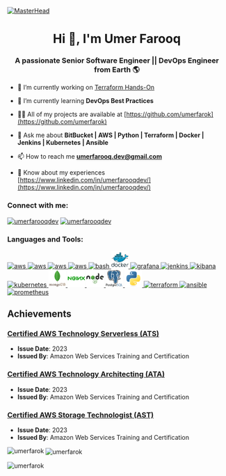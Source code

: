 [![MasterHead](https://simplecoding.dev/assets/devops.gif)](https://github.com/umerfarok)
<h1 align="center">Hi 👋, I'm Umer Farooq</h1>
<h3 align="center">A passionate  Senior Software Engineer || DevOps Engineer from Earth 🌎</h3>

- 🔭 I’m currently working on [Terraform Hands-On](https://github.com/umerfarok/maxstore-infrastructure)

- 🌱 I’m currently learning **DevOps Best Practices**

<!-- - 👯 I’m looking to collaborate on [Docker and Kubernetes](https://github.com/umerfarok) -->

- 👨‍💻 All of my projects are available at [https://github.com/umerfarok](https://github.com/umerfarok)

- 💬 Ask me about **BitBucket | AWS | Python | Terraform | Docker | Jenkins | Kubernetes | Ansible**

- 📫 How to reach me **umerfarooq.dev@gmail.com**

- 📄 Know about my experiences [https://www.linkedin.com/in/umerfarooqdev/](https://www.linkedin.com/in/umerfarooqdev/)

<h3 align="left">Connect with me:</h3>
<p align="left">
<a href="https://twitter.com/umerfaroqdev" target="blank"><img align="center" src="https://raw.githubusercontent.com/rahuldkjain/github-profile-readme-generator/master/src/images/icons/Social/twitter.svg" alt="umerfarooqdev" height="30" width="40" /></a>
<a href="https://www.linkedin.com/in/umerfarooqdev/" target="blank"><img align="center" src="https://raw.githubusercontent.com/rahuldkjain/github-profile-readme-generator/master/src/images/icons/Social/linked-in-alt.svg" alt="umerfarooqdev" height="30" width="40" /></a>
</p>

<h3 align="left">Languages and Tools:</h3>

<p align="left">
    <a href="https://aws.amazon.com" target="_blank" rel="noreferrer"> 
        <img src="https://toppng.com/uploads/preview/aws-logo-amazon-web-services-ico-11562880403an9a3aaryc.png" alt="aws" width="40" height="40"/>
    </a>
    <a href="#" target="_blank" rel="noreferrer"> 
        <img src="https://www.vectorlogo.zone/logos/reactjs/reactjs-icon.svg" alt="aws" width="40" height="40"/>
    </a>
    <a href="#" target="_blank" rel="noreferrer"> 
        <img src="https://www.vectorlogo.zone/logos/javascript/javascript-vertical.svg" alt="aws" width="40" height="40"/>
    </a>
     <a href="#" target="_blank" rel="noreferrer"> 
        <img src="https://www.vectorlogo.zone/logos/nginx/nginx-icon.svg" alt="aws" width="40" height="40"/>
    </a>
    <a href="https://www.gnu.org/software/bash/" target="_blank" rel="noreferrer">
        <img src="https://www.svgrepo.com/show/353475/bash.svg" alt="bash" width="40" height="40"/>
    </a>
    <a href="https://www.docker.com/" target="_blank" rel="noreferrer">
        <img src="https://raw.githubusercontent.com/devicons/devicon/master/icons/docker/docker-original-wordmark.svg" alt="docker" width="40" height="40"/>
    </a>
    <a href="https://grafana.com" target="_blank" rel="noreferrer">
        <img src="https://www.vectorlogo.zone/logos/grafana/grafana-icon.svg" alt="grafana" width="40" height="40"/>
    </a>
    <a href="https://www.jenkins.io" target="_blank" rel="noreferrer">
        <img src="https://www.vectorlogo.zone/logos/jenkins/jenkins-icon.svg" alt="jenkins" width="40" height="40"/>
    </a>
    <a href="https://www.elastic.co/kibana" target="_blank" rel="noreferrer">
        <img src="https://www.vectorlogo.zone/logos/elasticco_kibana/elasticco_kibana-icon.svg" alt="kibana" width="40" height="40"/>
    </a>
    <a href="https://kubernetes.io" target="_blank" rel="noreferrer">
        <img src="https://www.vectorlogo.zone/logos/kubernetes/kubernetes-icon.svg" alt="kubernetes" width="40" height="40"/>
    </a>
    <a href="https://www.mongodb.com/" target="_blank" rel="noreferrer">
        <img src="https://raw.githubusercontent.com/devicons/devicon/master/icons/mongodb/mongodb-original-wordmark.svg" alt="mongodb" width="40" height="40"/>
    </a>
    <a href="https://www.nginx.com" target="_blank" rel="noreferrer">
        <img src="https://raw.githubusercontent.com/devicons/devicon/master/icons/nginx/nginx-original.svg" alt="nginx" width="40" height="40"/>
    </a>
    <a href="https://nodejs.org" target="_blank" rel="noreferrer">
        <img src="https://raw.githubusercontent.com/devicons/devicon/master/icons/nodejs/nodejs-original-wordmark.svg" alt="nodejs" width="40" height="40"/>
    </a>
    <a href="https://www.postgresql.org" target="_blank" rel="noreferrer">
        <img src="https://raw.githubusercontent.com/devicons/devicon/master/icons/postgresql/postgresql-original-wordmark.svg" alt="postgresql" width="40" height="40"/>
    </a>
    <a href="https://www.python.org" target="_blank" rel="noreferrer">
        <img src="https://raw.githubusercontent.com/devicons/devicon/master/icons/python/python-original.svg" alt="python" width="40" height="40"/>
    </a>
    <a href="https://www.terraform.io/" target="_blank" rel="noreferrer">
        <img src="https://www.svgrepo.com/show/354447/terraform-icon.svg" alt="terraform" width="40" height="40"/>
    </a>
    <a href="https://www.ansible.com/" target="_blank" rel="noreferrer">
        <img src="https://w7.pngwing.com/pngs/243/344/png-transparent-ansible-openshift-red-hat-github-management-sina-weibo-angle-text-trademark.png" alt="ansible" width="40" height="40"/>
    </a>
    <a href="https://prometheus.io/" target="_blank" rel="noreferrer">
        <img src="https://www.iconbolt.com/preview/twitter/elastic-ui-logos/prometheus.svg" alt="prometheus" width="40" height="40"/>
    </a>
</p>

## Achievements

### [Certified AWS Technology Serverless (ATS)]([URL_TO_CERTIFICATION](https://www.credly.com/badges/6404d1b8-a31a-4272-80b1-77fced7392f7/public_url))
- **Issue Date**: 2023
- **Issued By**: Amazon Web Services Training and Certification

### [Certified AWS Technology Architecting (ATA)]([URL_TO_CERTIFICATION](https://www.credly.com/badges/3aa47a27-e528-4e52-8681-bf8227cb9615/public_url))
- **Issue Date**: 2023
- **Issued By**: Amazon Web Services Training and Certification

### [Certified AWS Storage Technologist (AST)]([URL_TO_CERTIFICATION](https://www.credly.com/earner/earned/badge/372042f6-c00f-41b0-95b6-6196b72811c7))
- **Issue Date**: 2023
- **Issued By**: Amazon Web Services Training and Certification


<p><img align="left" src="https://github-readme-stats.vercel.app/api/top-langs?username=umerfarok&show_icons=true&locale=en&layout=compact" alt="umerfarok" /></p>

<p>&nbsp;<img align="center" src="https://github-readme-stats.vercel.app/api?username=umerfarok&show_icons=true&locale=en" alt="umerfarok" /></p>

<p><img align="center" src="https://github-readme-streak-stats.herokuapp.com/?user=umerfarok&" alt="umerfarok" /></p>